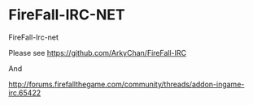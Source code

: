 FireFall-IRC-NET
================

FireFall-Irc-net


Please see https://github.com/ArkyChan/FireFall-IRC

And

http://forums.firefallthegame.com/community/threads/addon-ingame-irc.65422
